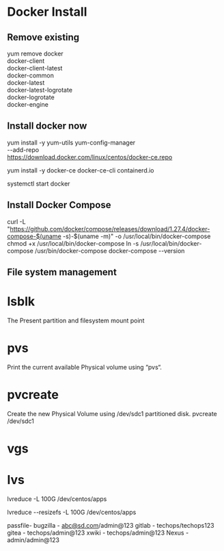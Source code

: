 # Docker Install

## Remove existing
 yum remove docker \
                  docker-client \
                  docker-client-latest \
                  docker-common \
                  docker-latest \
                  docker-latest-logrotate \
                  docker-logrotate \
                  docker-engine

## Install docker now
yum install -y yum-utils
yum-config-manager \
    --add-repo \
    https://download.docker.com/linux/centos/docker-ce.repo

yum install -y docker-ce docker-ce-cli containerd.io

systemctl start docker

## Install Docker Compose

curl -L "https://github.com/docker/compose/releases/download/1.27.4/docker-compose-$(uname -s)-$(uname -m)" -o /usr/local/bin/docker-compose
chmod +x /usr/local/bin/docker-compose
ln -s /usr/local/bin/docker-compose /usr/bin/docker-compose
docker-compose --version


## File system management

# lsblk
The Present partition and filesystem mount point

# pvs
Print the current available Physical volume using “pvs“.

# pvcreate
Create the new Physical Volume using /dev/sdc1 partitioned disk.
pvcreate /dev/sdc1
# vgs
# lvs

lvreduce -L 100G /dev/centos/apps

lvreduce --resizefs -L 100G /dev/centos/apps


passfile-
bugzilla - abc@sd.com/admin@123
gitlab - techops/techops123
gitea - techops/admin@123
xwiki - techops/admin@123
Nexus - admin/admin@123